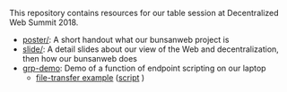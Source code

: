 This repository contains resources for our table session 
at Decentralized Web Summit 2018.

- [poster/](./poster/): A short handout what our bunsanweb project is
- [slide/](./slide/): A detail slides about our view of the Web and 
  decentralization, then how our bunsanweb does
- [grp-demo](https://github.com/bunsanweb/grp-demo): Demo of a function of endpoint scripting on our laptop
    - [file-transfer example](https://raw.githack.com/bunsanweb/grp-demo/master/examples/file-transfer/file-transfer.html) ([script](https://github.com/bunsanweb/grp-demo/blob/master/examples/file-transfer/file-transfer.js) )
















